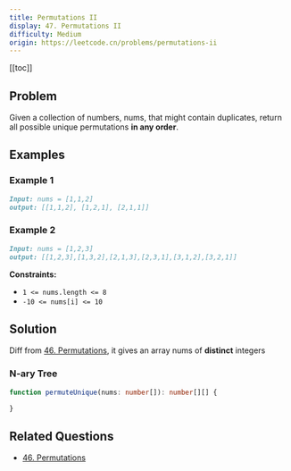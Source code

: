 ```yaml
---
title: Permutations II
display: 47. Permutations II
difficulty: Medium
origin: https://leetcode.cn/problems/permutations-ii
---
```


[[toc]]

## Problem

Given a collection of numbers, nums, that might contain duplicates, return all possible unique permutations **in any order**.

## Examples

### Example 1

```md
Input: nums = [1,1,2]
output: [[1,1,2], [1,2,1], [2,1,1]]
```

### Example 2

```md
Input: nums = [1,2,3]
output: [[1,2,3],[1,3,2],[2,1,3],[2,3,1],[3,1,2],[3,2,1]]
```

**Constraints:**

- `1 <= nums.length <= 8`
- `-10 <= nums[i] <= 10`

## Solution

Diff from [46. Permutations](/algorithms/back-tracking/046), it gives an array nums of **distinct** integers

### N-ary Tree

```ts
function permuteUnique(nums: number[]): number[][] {

}
```


## Related Questions

- [46. Permutations](/algorithms/back-tracking/046)
